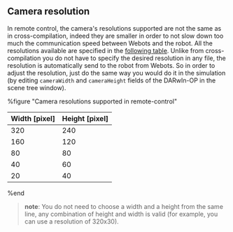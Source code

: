 ## Camera resolution

In remote control, the camera's resolutions supported are not the same as in
cross-compilation, indeed they are smaller in order to not slow down too much
the communication speed between Webots and the robot. All the resolutions
available are specified in the [following table](#cameraremoteresolution).
Unlike from cross-compilation you do not have to specify the desired resolution
in any file, the resolution is automatically send to the robot from Webots. So
in order to adjust the resolution, just do the same way you would do it in the
simulation (by editing `cameraWidth` and `cameraHeight` fields of the DARwIn-OP
in the scene tree window).

%figure "Camera resolutions supported in remote-control"

| Width [pixel] | Height [pixel] |
| ------------- | -------------- |
| 320           | 240            |
| 160           | 120            |
| 80            | 80             |
| 40            | 60             |
| 20            | 40             |

%end

> **note**:
You do not need to choose a width and a height from the same line, any
combination of height and width is valid (for example, you can use a resolution
of 320x30).
